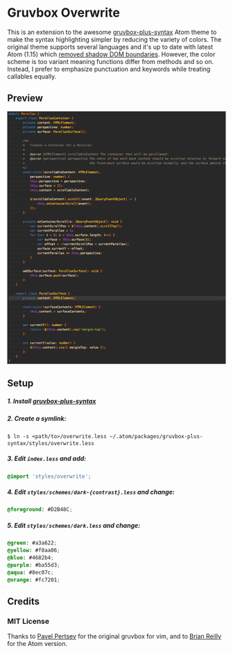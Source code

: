 # Gruvbox Overwrite

This is an extension to the awesome [gruvbox-plus-syntax](https://atom.io/themes/gruvbox-plus-syntax) Atom theme to make the syntax highlighting simpler by reducing the variety of colors. The original theme supports several languages and it's up to date with latest Atom (1.15) which [removed shadow DOM boundaries](http://blog.atom.io/2016/11/14/removing-shadow-dom-boundary-from-text-editor-elements.html). However, the color scheme is too variant meaning functions differ from methods and so on. Instead, I prefer to emphasize punctuation and keywords while treating callables equally.

## Preview

![Preview](/preview.png)

## Setup

##### 1. Install [gruvbox-plus-syntax](https://atom.io/themes/gruvbox-plus-syntax)

##### 2. Create a symlink:

```
$ ln -s <path/to>/overwrite.less ~/.atom/packages/gruvbox-plus-syntax/styles/overwrite.less
```

##### 3. Edit `index.less` and add:

```css
@import 'styles/overwrite';
```

##### 4. Edit `styles/schemes/dark-{contrast}.less` and change:

```css
@foreground: #D2B48C;
```

##### 5. Edit `styles/schemes/dark.less` and change:

```css
@green: #a3a622;
@yellow: #f0aa06;
@blue: #4682b4;
@purple: #ba55d3;
@aqua: #8ec07c;
@orange: #fc7201;
```

## Credits

### MIT License

Thanks to [Pavel Pertsev](https://github.com/morhetz) for the original gruvbox for vim, and to [Brian Reilly](https://github.com/Briles) for the Atom version.
